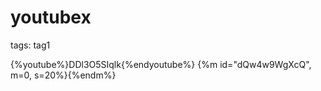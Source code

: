 # youtubex #

tags: tag1

{%youtube%}DDl3O5SIqlk{%endyoutube%}
{%m id="dQw4w9WgXcQ", m=0, s=20%}{%endm%}
